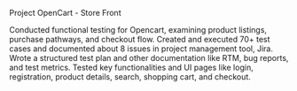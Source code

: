Project
OpenCart - Store Front

Conducted functional testing for Opencart, examining product listings, purchase pathways, and checkout flow.
Created and executed 70+ test cases and documented about 8 issues in project management tool, Jira.
Wrote a structured test plan and other documentation like RTM, bug reports, and test metrics.
Tested key functionalities and UI pages like login, registration, product details, search, shopping cart, and checkout.
